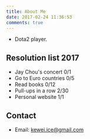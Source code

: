```yaml
---
title: About Me
date: 2017-02-24 11:36:53
comments: true
---
```


- Dota2 player.

## Resolution list 2017
- Jay Chou's concert 0/1
- Go to Euro countries 0/5
- Read books 0/12
- Pull-ups in a row 2/30
- Personal website 1/1

## Contact
- Email: kewei.ice@gmail.com
